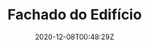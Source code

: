 ---
title: "Fachado do Edifício"
date: 2020-12-08T00:48:29Z
draft: true
address: "R. Costa Pinto, nº98 - 104"
city: "Paço de Arcos"
categories: ["reabilitacao"] 
---